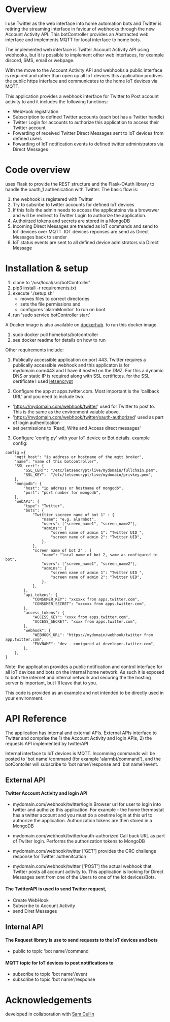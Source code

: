 
# Overview

I use Twitter as the web interface into home automation bots and Twitter is retiring the streaming interface in faviour
of webhooks through the new Account Activity API.  This botController provides an Abstracted web interface and implements
MQTT for local interface to home bots.

The implemented web interface is Twitter Account Activity API using webhooks, but it is possible to implement other 
web interfaces, for example discord, SMS, email or webpage.

With the move to the Account Activity API and webhooks a public interface is required and rather than open up all IoT devices 
this application prodives the public https interface and communicates to the home IoT devices via MQTT.

This application provides a webhook interface for Twitter to Post account activity to and it includes the following functions:
- WebHook registration
- Subscription to defined Twitter accounts (each bot has a Twitter handle)
- Twitter Login for accounts to authorize this application to access their Twitter account
- Fowarding of received Twitter Direct Messages sent to IoT devices from defined users
- Fowarding of IoT notification events to defined twitter administrators via Direct Messages
 

# Code overview
uses Flask to provide the REST structure and the Flask-OAuth library to handle the oauth_1 authenication with Twitter. The basic flow is:
1. the webhook is registered with Twitter
2. Try to subsribe to twitter accounts for defined IoT devices
3. If this fails the admin needs to access the applicatoins via a browswer and will be redirect to Twitter Login to authorize the application.
4. Authoirzed tokens and secrets are stored in a MongoDB
4. Incoming Direct Messages are treaded as IoT commands and send to IoT devices over MQTT.  IOT devices reponses are
send as Direct Messages back to sender
5. IoT status events are sent to all defined device admistrators via Direct Message

# Installation & setup

1. clone to '/usr/local/src/botController'
2. pip3 install -r requirements.txt
3. execute './setup.sh'
   - moves files to correct directories
   - sets the file permissions and
   - configures 'alarmMonitor' to run on boot
4. run 'sudo service botController start'

A Docker image is also available on [dockerhub](https://hub.docker.com/u/homebots/dashboard/).
to run this docker image.
1. sudo docker pull homebots/botcontroller
2. see docker readme for details on how to run


Other requirements include:

1. Publically accessible application on port 443.
Twitter requires a publically accessible webhook and this applicaton is for mydomain.com:443 and
I have it hosted on the DMZ.  For this a dynamic DNS or static IP is required along with SSL certifictes.
for the SSL certificate I used [letsencrypt](https://letsencrypt.org/getting-started/)

2. Configure the app at apps.twitter.com.  Most important is the 'callback URL' and you need to include two.
-  'https://mydomain.com/webhook/twitter' used for Twitter to post to.  This is the same as the environment vaiable above.
-  'https://mydomain.com/webhook/twitter/oauth-authorized' used as part of login authenitcation
-  set permissions to 'Read, Write and Access direct messages'

3.  Configure 'config.py' with your IoT device or Bot details.  example config:
```
config ={
    "mqtt_host": "ip address or hostname of the mqtt broker",
    "name": "name of this botcontroller",
    "SSL_cert": {
        "SSL_CERT": "/etc/letsencrypt/live/mydomain/fullchain.pem",
        "SSL_KEY":  "/etc/letsencrypt/live/mydomain/privkey.pem",
    },
    "mongodb": {
        "host": "ip address or hostname of mongodb",
        "port": "port number for mongodb",
    },
    "webAPI": {
        "type": "Twitter",
        "bots": {
            "Twittier sacreen name of bot 1" : {
                "name": "e.g. alarmbot",
                "users": ["screen_name1", "screen_name2"],
                "admins": {
                    "screen name of admin 1": "Twitter UID ",
                    "screen name of admin 2": "Twitter UID",
                },
            },
            "screen name of bot 2" : {
                "name": "local name of bot 2, same as configured in bot",
                "users": ["screen_name1", "screen_name2"],
                "admins": {
                    "screen name of admin 1": "Twitter UID ",
                    "screen name of admin 2": "Twitter UID",
                },
            },
        },
        "api_tokens": {
            "CONSUMER_KEY": "xxxxxx from apps.twitter.com",
            "CONSUMER_SECRET": "xxxxxx from apps.twitter.com",
        },
        "access_tokens": {
            "ACCESS_KEY": "xxxx from apps.twitter.com",
            "ACCESS_SECRET": "xxxx from apps.twitter.com",
        },
        "webhook": {
            "WEBHOOK_URL": "https://mydomain/webhook/twitter from app.twitter.com",
            "ENVNAME": "dev - conigured at developer.twitter.com",
        },
    },
}
```



Note:  the application provides a public notification and control interface for all IoT devices and bots on 
the internal home network.  As such it is exposed to both the internet and internal network and securing the
the hosting server is important, but I'll leave that to you.

This code is provided as an example and not intended to be directly used in your environment.


# API Reference

The application has internal and external APIs.
External APIs interface to Twitter and comprise the 1) the Account Activity and login APIs, 2) the requests
API implemented by twitterAPI

Internal interface to IoT devices is MQTT.  Incomming commands will be posted to 'bot name'/command
(for example 'alarmbt/command'), and the botContoller will subscribe to 'bot name'/response and 'bot name'/event.

## External API
#### Twitter Account Activity and login API
- mydomain.com/webhook/twitter/login
  Browser url for user to login into twitter and authoize this application.
  For example - the home thermostat has a twitter account and you must do a onetime login at this url
  to authorize the application.  Authorization tokens are then stored in a MongoDB

- mydomain.com/webhook/twitter/oauth-authorized
  Call back URL as part of Twiiter login. Performs the authorization tokens to MongoDB

- mydomain.com/webhook/twitter ['GET']
  provides the CRC challenge response for Twitter authenitcation

- mydomain.com/webhook/twitter ['POST']
  the actual webhook that Twitter posts all account activity to.  This application is looking for
Direct Messages sent from one of the Users to one of the Iot devices/Bots.

#### The TwitterAPI is used to send Twitter request,
- Create WebHook
- Subscribe to Account Activity
- send Diret Messages


## Internal API
#### The Request library is use to send requests to the IoT devices and bots
- public to topic 'bot name'/command

#### MQTT topic for IoT devices to post notifications to
- subscribe to topic 'bot name'/event
- subscribe to topic 'bot name'/response


# Acknowledgements

developed in collaboration with [Sam Cullin](https://samcullin.github.io/)
